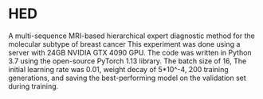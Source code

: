 # HED
A multi-sequence MRI-based hierarchical expert diagnostic method for the molecular subtype of breast cancer
This experiment was done using a server with 24GB NVIDIA GTX 4090 GPU.
The code was written in Python 3.7 using the open-source PyTorch 1.13 library. 
The batch size of 16,
The initial learning rate was 0.01, weight decay of 5*10^-4, 200 training generations, and saving the best-performing model on the validation set during training.
